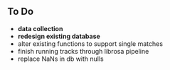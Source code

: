 ## To Do

* __data collection__
* __redesign existing database__
* alter existing functions to support single matches
* finish running tracks through librosa pipeline
* replace NaNs in db with nulls
